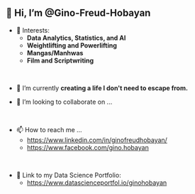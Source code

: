 ## 👋 Hi, I’m @Gino-Freud-Hobayan

- 👀 Interests:
  - **Data Analytics, Statistics, and AI**
  - **Weightlifting and Powerlifting**
  - **Mangas/Manhwas**
  - **Film and Scriptwriting**

<br>

- 🌱 I’m currently **creating a life I don't need to escape from.**

- 💞️ I’m looking to collaborate on ...

<br>

- 📫 How to reach me ...
  - https://www.linkedin.com/in/ginofreudhobayan/
  - https://www.facebook.com/gino.hobayan
<br>

- 💼 Link to my Data Science Portfolio:
  -  https://www.datascienceportfol.io/ginohobayan



<!---
Gino-Freud-Hobayan/Gino-Freud-Hobayan is a ✨ special ✨ repository because its `README.md` (this file) appears on your GitHub profile.
You can click the Preview link to take a look at your changes.
--->
